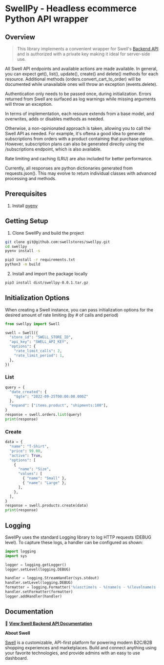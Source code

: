 # SwellPy - Headless ecommerce Python API wrapper

## Overview
> This library implements a convenient wrapper for Swell's [Backend API](https://swell.store/docs/api) 
and is authorized with a private key making it ideal for server-side use. 

All Swell API endpoints and available actions are made available. 
In general, you can expect get(), list(), update(), create() and delete() 
methods for each resource. Additional methods (orders.convert_cart_to_order) 
will be documented while unavailable ones will throw an exception (events.delete).

Authentication only needs to be passed once, during initialization. Errors returned
from Swell are surfaced as log warnings while missing arguments will 
throw an exception. 

In terms of implementation, each resoure extends from a base model, and 
overwrites, adds or disables methods as needed. 

Otherwise, a non-opinionated approach is taken, allowing you to call the Swell API
as needed. For example, it's oftena a good idea to generate subscriptions from orders with 
a product containing that purchase option. However, subscription plans can also be 
generated directly using the /subscriptions endpoint, which is also available.

Rate limiting and caching (LRU) are also included for better performance.

Currently, all responses are python dictionaries generated from requests.json().
This may evolve to return individual classes with advanced processing and methods.

## Prerequisites

1. Install [pyenv](https://github.com/pyenv/pyenv#installation)

## Getting Setup

1. Clone SwellPy and build the project
```bash
git clone git@github.com:swellstores/swellpy.git
cd swellpy
pyenv install -s

pip3 install -r requirements.txt
python3 -m build
```

2. Install and import the package locally

```bash
pip3 install dist/swellpy-0.0.1.tar.gz
```

## Initialization Options
When creating a Swell instance, you can pass initialization options for the
desired amount of rate limiting (by # of calls and period)

```python
from swellpy import Swell

swell = Swell({
  "store_id": "SWELL_STORE_ID",
  "api_key": "SWELL_API_KEY",
  "options": {
    "rate_limit_calls": 2,
    "rate_limit_period": 1,
  },
})
```

### List

```python
query = {
  "date_created": {
    "$gte": "2022-09-25T00:00:00.000Z"
  },
  "expand": ["items.product", "shipments:100"],
}
response = swell.orders.list(query)
print(response)
```

### Create

```python
data = {
  "name": "T-Shirt",
  "price": 99.00,
  "active": True,
  "options": [
    {
      "name": "Size",
      "values": [
        { "name": "Small" },
        { "name": "Large" },
      ],
    },
  ],
}
response = swell.products.create(data)
print(response)
```

## Logging

SwellPy uses the standard Logging library to log HTTP requests (DEBUG level).
To capture these logs, a handler can be configured as shown:

```python
import logging
import sys

logger = logging.getLogger()
logger.setLevel(logging.DEBUG)

handler = logging.StreamHandler(sys.stdout)
handler.setLevel(logging.DEBUG)
formatter = logging.Formatter('%(asctime)s - %(name)s - %(levelname)s - %(message)s')
handler.setFormatter(formatter)
logger.addHandler(handler)
```

## Documentation

📖  [**View Swell Backend API Documentation**](https://developers.swell.is/backend-api/introduction)

**About Swell**

[Swell](https://www.swell.is) is a customizable, API-first platform for powering
modern B2C/B2B shopping experiences and marketplaces. Build and connect anything
using your favorite technologies, and provide admins with an easy to use dashboard.
